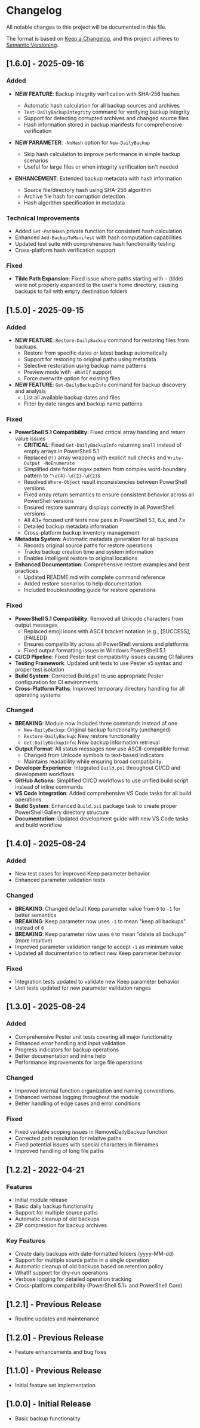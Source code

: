 # Changelog

All notable changes to this project will be documented in this file.

The format is based on [Keep a Changelog](https://keepachangelog.com/en/1.0.0/),
and this project adheres to [Semantic Versioning](https://semver.org/spec/v2.0.0.html).

## [1.6.0] - 2025-09-16

### Added

- **NEW FEATURE**: Backup integrity verification with SHA-256 hashes
  - Automatic hash calculation for all backup sources and archives
  - `Test-DailyBackupIntegrity` command for verifying backup integrity
  - Support for detecting corrupted archives and changed source files
  - Hash information stored in backup manifests for comprehensive verification

- **NEW PARAMETER**: `-NoHash` option for `New-DailyBackup`
  - Skip hash calculation to improve performance in simple backup scenarios
  - Useful for large files or when integrity verification isn't needed

- **ENHANCEMENT**: Extended backup metadata with hash information
  - Source file/directory hash using SHA-256 algorithm
  - Archive file hash for corruption detection
  - Hash algorithm specification in metadata

### Technical Improvements

- Added `Get-PathHash` private function for consistent hash calculation
- Enhanced `Add-BackupToManifest` with hash computation capabilities
- Updated test suite with comprehensive hash functionality testing
- Cross-platform hash verification support

### Fixed

- **Tilde Path Expansion**: Fixed issue where paths starting with `~` (tilde) were not properly expanded to the user's home directory, causing backups to fail with empty destination folders

## [1.5.0] - 2025-09-15

### Added

- **NEW FEATURE**: `Restore-DailyBackup` command for restoring files from backups
  - Restore from specific dates or latest backup automatically
  - Support for restoring to original paths using metadata
  - Selective restoration using backup name patterns
  - Preview mode with `-WhatIf` support
  - Force overwrite option for existing files
- **NEW FEATURE**: `Get-DailyBackupInfo` command for backup discovery and analysis
  - List all available backup dates and files
  - Filter by date ranges and backup name patterns

### Fixed

- **PowerShell 5.1 Compatibility**: Fixed critical array handling and return value issues
  - **CRITICAL**: Fixed `Get-DailyBackupInfo` returning `$null` instead of empty arrays in PowerShell 5.1
  - Replaced `@()` array wrapping with explicit null checks and `Write-Output -NoEnumerate`
  - Simplified date folder regex pattern from complex word-boundary pattern to `^\d{4}-\d{2}-\d{2}$`
  - Resolved `Where-Object` result inconsistencies between PowerShell versions
  - Fixed array return semantics to ensure consistent behavior across all PowerShell versions
  - Ensured restore summary displays correctly in all PowerShell versions
  - All 43+ focused unit tests now pass in PowerShell 5.1, 6.x, and 7.x
  - Detailed backup metadata information
  - Cross-platform backup inventory management
- **Metadata System**: Automatic metadata generation for all backups
  - Records original source paths for restore operations
  - Tracks backup creation time and system information
  - Enables intelligent restore to original locations
- **Enhanced Documentation**: Comprehensive restore examples and best practices
  - Updated README.md with complete command reference
  - Added restore scenarios to help documentation
  - Included troubleshooting guide for restore operations

### Fixed

- **PowerShell 5.1 Compatibility**: Removed all Unicode characters from output messages
  - Replaced emoji icons with ASCII bracket notation (e.g., [SUCCESS], [FAILED])
  - Ensures compatibility across all PowerShell versions and platforms
  - Fixed output formatting issues in Windows PowerShell 5.1
- **CI/CD Pipeline**: Fixed Pester test compatibility issues causing CI failures
- **Testing Framework**: Updated unit tests to use Pester v5 syntax and proper test isolation
- **Build System**: Corrected Build.ps1 to use appropriate Pester configuration for CI environments
- **Cross-Platform Paths**: Improved temporary directory handling for all operating systems

### Changed

- **BREAKING**: Module now includes three commands instead of one
  - `New-DailyBackup`: Original backup functionality (unchanged)
  - `Restore-DailyBackup`: New restore functionality
  - `Get-DailyBackupInfo`: New backup information retrieval
- **Output Format**: All status messages now use ASCII-compatible format
  - Changed from Unicode symbols to text-based indicators
  - Maintains readability while ensuring broad compatibility
- **Developer Experience**: Integrated `Build.ps1` throughout CI/CD and development workflows
- **GitHub Actions**: Simplified CI/CD workflows to use unified build script instead of inline commands
- **VS Code Integration**: Added comprehensive VS Code tasks for all build operations
- **Build System**: Enhanced `Build.ps1` package task to create proper PowerShell Gallery directory structure
- **Documentation**: Updated development guide with new VS Code tasks and build workflow

## [1.4.0] - 2025-08-24

### Added

- New test cases for improved Keep parameter behavior
- Enhanced parameter validation tests

### Changed

- **BREAKING**: Changed default Keep parameter value from `0` to `-1` for better semantics
- **BREAKING**: Keep parameter now uses `-1` to mean "keep all backups" instead of `0`
- **BREAKING**: Keep parameter now uses `0` to mean "delete all backups" (more intuitive)
- Improved parameter validation range to accept `-1` as minimum value
- Updated all documentation to reflect new Keep parameter behavior

### Fixed

- Integration tests updated to validate new Keep parameter behavior
- Unit tests updated for new parameter validation ranges

## [1.3.0] - 2025-08-24

### Added

- Comprehensive Pester unit tests covering all major functionality
- Enhanced error handling and input validation
- Progress indicators for backup operations
- Better documentation and inline help
- Performance improvements for large file operations

### Changed

- Improved internal function organization and naming conventions
- Enhanced verbose logging throughout the module
- Better handling of edge cases and error conditions

### Fixed

- Fixed variable scoping issues in RemoveDailyBackup function
- Corrected path resolution for relative paths
- Fixed potential issues with special characters in filenames
- Improved handling of long file paths

## [1.2.2] - 2022-04-21

### Features

- Initial module release
- Basic daily backup functionality
- Support for multiple source paths
- Automatic cleanup of old backups
- ZIP compression for backup archives

### Key Features

- Create daily backups with date-formatted folders (yyyy-MM-dd)
- Support for multiple source paths in a single operation
- Automatic cleanup of old backups based on retention policy
- WhatIf support for dry-run operations
- Verbose logging for detailed operation tracking
- Cross-platform compatibility (PowerShell 5.1+ and PowerShell Core)

## [1.2.1] - Previous Release

- Routine updates and maintenance

## [1.2.0] - Previous Release

- Feature enhancements and bug fixes

## [1.1.0] - Previous Release

- Initial feature set implementation

## [1.0.0] - Initial Release

- Basic backup functionality
